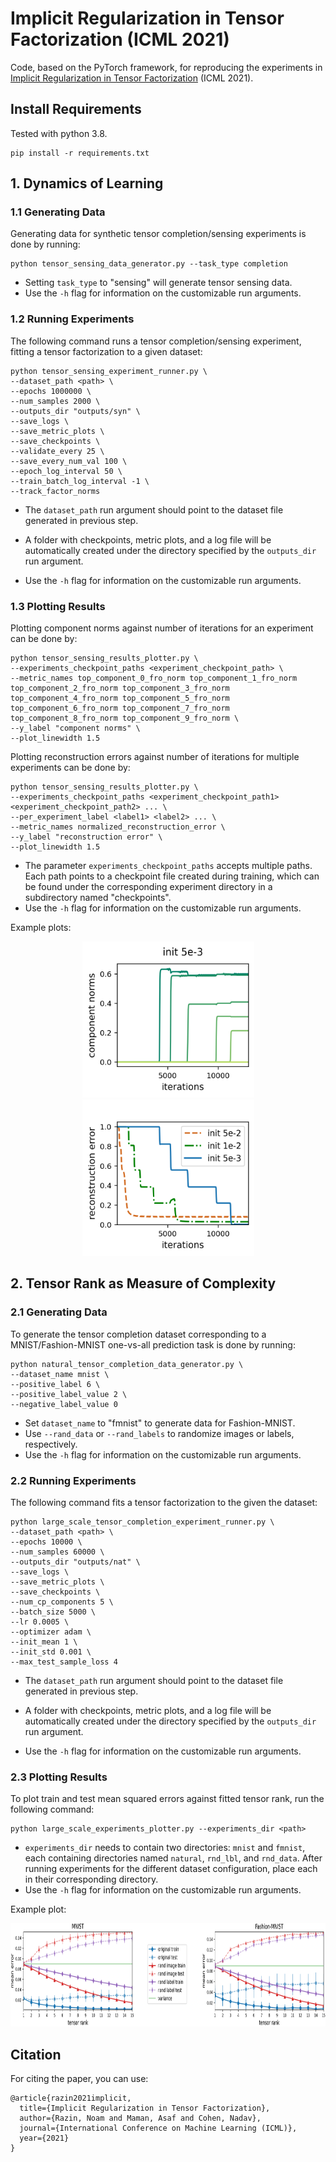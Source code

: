 # Implicit Regularization in Tensor Factorization (ICML 2021)

Code, based on the PyTorch framework, for reproducing the experiments in [Implicit Regularization in Tensor Factorization](https://arxiv.org/abs/2102.09972) (ICML 2021).

## Install Requirements
Tested with python 3.8.
```
pip install -r requirements.txt
```



## 1. Dynamics of Learning

### 1.1 Generating Data

Generating data for synthetic tensor completion/sensing experiments is done by running:
```
python tensor_sensing_data_generator.py --task_type completion
```

- Setting ```task_type``` to "sensing" will generate tensor sensing data.
- Use the ```-h``` flag for information on the customizable run arguments.



### 1.2 Running Experiments

The following command runs a tensor completion/sensing experiment, fitting a tensor factorization to a given dataset:
```
python tensor_sensing_experiment_runner.py \
--dataset_path <path> \
--epochs 1000000 \
--num_samples 2000 \
--outputs_dir "outputs/syn" \
--save_logs \
--save_metric_plots \
--save_checkpoints \
--validate_every 25 \
--save_every_num_val 100 \
--epoch_log_interval 50 \
--train_batch_log_interval -1 \
--track_factor_norms 
```

- The ```dataset_path``` run argument should point to the dataset file generated in previous step.

- A folder with checkpoints, metric plots, and a log file will be automatically created under the directory specified by the ```outputs_dir``` run argument.

- Use the ```-h``` flag for information on the customizable run arguments.
  
  


### 1.3 Plotting Results

Plotting component norms against number of iterations for an experiment can be done by:
```
python tensor_sensing_results_plotter.py \
--experiments_checkpoint_paths <experiment_checkpoint_path> \
--metric_names top_component_0_fro_norm top_component_1_fro_norm top_component_2_fro_norm top_component_3_fro_norm top_component_4_fro_norm top_component_5_fro_norm top_component_6_fro_norm top_component_7_fro_norm top_component_8_fro_norm top_component_9_fro_norm \
--y_label "component norms" \
--plot_linewidth 1.5
```

Plotting reconstruction errors against number of iterations for multiple experiments can be done by:
```
python tensor_sensing_results_plotter.py \
--experiments_checkpoint_paths <experiment_checkpoint_path1> <experiment_checkpoint_path2> ... \
--per_experiment_label <label1> <label2> ... \
--metric_names normalized_reconstruction_error \
--y_label "reconstruction error" \
--plot_linewidth 1.5
```
- The parameter ```experiments_checkpoint_paths``` accepts multiple paths. Each path points to a checkpoint file created during training, which can be found under the corresponding experiment directory in a subdirectory named "checkpoints".
- Use the ```-h``` flag for information on the customizable run arguments.

Example plots:

<p align="center">
<img src="./example_plots/syn/tc_mse_ord4_std005.png" alt="" height="250" width="275" style="margin-left: 20px;margin-right: 20px"/>
<img src="./example_plots/syn/tc_mse_rec_ord4.png" alt="" height="250" width="275" style="margin-left: 20px;margin-right: 20px"/>
</p>



## 2. Tensor Rank as Measure of Complexity

### 2.1 Generating Data

To generate the tensor completion dataset corresponding to a MNIST/Fashion-MNIST one-vs-all prediction task is done by running:
```
python natural_tensor_completion_data_generator.py \
--dataset_name mnist \
--positive_label 6 \
--positive_label_value 2 \
--negative_label_value 0
```

- Set ```dataset_name``` to "fmnist" to generate data for Fashion-MNIST.
- Use ```--rand_data``` or ```--rand_labels``` to randomize images or labels, respectively.
- Use the ```-h``` flag for information on the customizable run arguments.



### 2.2 Running Experiments
The following command fits a tensor factorization to the given the dataset:
```
python large_scale_tensor_completion_experiment_runner.py \
--dataset_path <path> \
--epochs 10000 \
--num_samples 60000 \
--outputs_dir "outputs/nat" \
--save_logs \
--save_metric_plots \
--save_checkpoints \
--num_cp_components 5 \
--batch_size 5000 \
--lr 0.0005 \
--optimizer adam \
--init_mean 1 \
--init_std 0.001 \
--max_test_sample_loss 4
```

- The ```dataset_path``` run argument should point to the dataset file generated in previous step.

- A folder with checkpoints, metric plots, and a log file will be automatically created under the directory specified by the ```outputs_dir``` run argument.

- Use the ```-h``` flag for information on the customizable run arguments.
  
  


### 2.3 Plotting Results

To plot train and test mean squared errors against fitted tensor rank, run the following command:
```
python large_scale_experiments_plotter.py --experiments_dir <path>
```
- ```experiments_dir``` needs to contain two directories: ```mnist``` and ```fmnist```, each containing directories named ```natural```, ```rnd_lbl```, and ```rnd_data```. After running experiments for the different dataset configuration, place each in their corresponding directory.
- Use the ```-h``` flag for information on the customizable run arguments.

Example plot:

<p align="center">
<img src="./example_plots/nat/mnist_fmnist_rank.png" alt="" height="165" width="885"/>
</p>


## Citation
For citing the paper, you can use:
```
@article{razin2021implicit,
  title={Implicit Regularization in Tensor Factorization},
  author={Razin, Noam and Maman, Asaf and Cohen, Nadav},
  journal={International Conference on Machine Learning (ICML)},
  year={2021}
}
```
